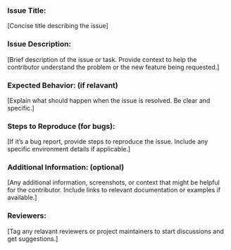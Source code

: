 ### Issue Title:

[Concise title describing the issue]

### Issue Description:

[Brief description of the issue or task. Provide context to help the contributor understand the problem or the new feature being requested.]

### Expected Behavior: (if relavant)

[Explain what should happen when the issue is resolved. Be clear and specific.]

### Steps to Reproduce (for bugs):

[If it’s a bug report, provide steps to reproduce the issue. Include any specific environment details if applicable.]

### Additional Information: (optional)

[Any additional information, screenshots, or context that might be helpful for the contributor. Include links to relevant documentation or examples if available.]


### Reviewers:

[Tag any relavant reviewers or project maintainers to start discussions and get suggestions.]

